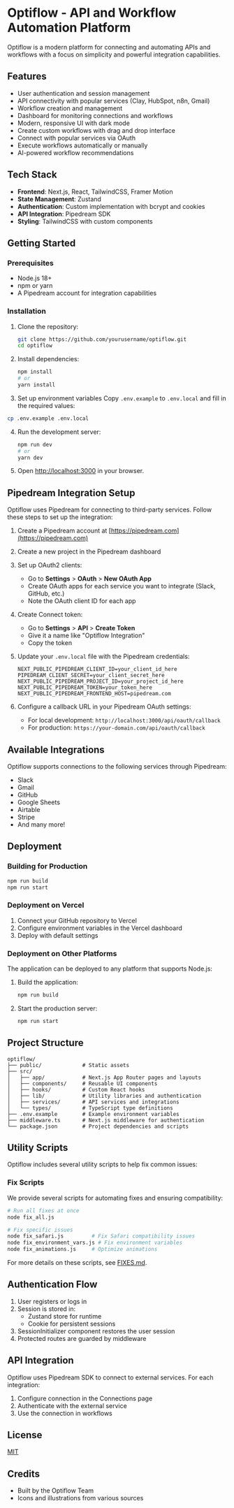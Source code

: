 # Optiflow - API and Workflow Automation Platform

Optiflow is a modern platform for connecting and automating APIs and workflows with a focus on simplicity and powerful integration capabilities.

## Features

- User authentication and session management
- API connectivity with popular services (Clay, HubSpot, n8n, Gmail)
- Workflow creation and management
- Dashboard for monitoring connections and workflows
- Modern, responsive UI with dark mode
- Create custom workflows with drag and drop interface
- Connect with popular services via OAuth
- Execute workflows automatically or manually
- AI-powered workflow recommendations

## Tech Stack

- **Frontend**: Next.js, React, TailwindCSS, Framer Motion
- **State Management**: Zustand
- **Authentication**: Custom implementation with bcrypt and cookies
- **API Integration**: Pipedream SDK
- **Styling**: TailwindCSS with custom components

## Getting Started

### Prerequisites

- Node.js 18+
- npm or yarn
- A Pipedream account for integration capabilities

### Installation

1. Clone the repository:
   ```bash
   git clone https://github.com/yourusername/optiflow.git
   cd optiflow
   ```

2. Install dependencies:
   ```bash
   npm install
   # or
   yarn install
   ```

3. Set up environment variables
Copy `.env.example` to `.env.local` and fill in the required values:

```bash
cp .env.example .env.local
```

4. Run the development server:
   ```bash
   npm run dev
   # or
   yarn dev
   ```

5. Open [http://localhost:3000](http://localhost:3000) in your browser.

## Pipedream Integration Setup

Optiflow uses Pipedream for connecting to third-party services. Follow these steps to set up the integration:

1. Create a Pipedream account at [https://pipedream.com](https://pipedream.com)

2. Create a new project in the Pipedream dashboard

3. Set up OAuth2 clients:
   - Go to **Settings** > **OAuth** > **New OAuth App**
   - Create OAuth apps for each service you want to integrate (Slack, GitHub, etc.)
   - Note the OAuth client ID for each app

4. Create Connect token:
   - Go to **Settings** > **API** > **Create Token**
   - Give it a name like "Optiflow Integration"
   - Copy the token

5. Update your `.env.local` file with the Pipedream credentials:
   ```
   NEXT_PUBLIC_PIPEDREAM_CLIENT_ID=your_client_id_here
   PIPEDREAM_CLIENT_SECRET=your_client_secret_here
   NEXT_PUBLIC_PIPEDREAM_PROJECT_ID=your_project_id_here
   NEXT_PUBLIC_PIPEDREAM_TOKEN=your_token_here
   NEXT_PUBLIC_PIPEDREAM_FRONTEND_HOST=pipedream.com
   ```

6. Configure a callback URL in your Pipedream OAuth settings:
   - For local development: `http://localhost:3000/api/oauth/callback`
   - For production: `https://your-domain.com/api/oauth/callback`

## Available Integrations

Optiflow supports connections to the following services through Pipedream:

- Slack
- Gmail
- GitHub
- Google Sheets
- Airtable
- Stripe
- And many more!

## Deployment

### Building for Production

```bash
npm run build
npm run start
```

### Deployment on Vercel

1. Connect your GitHub repository to Vercel
2. Configure environment variables in the Vercel dashboard
3. Deploy with default settings

### Deployment on Other Platforms

The application can be deployed to any platform that supports Node.js:

1. Build the application:
   ```bash
   npm run build
   ```
2. Start the production server:
   ```bash
   npm run start
   ```

## Project Structure

```
optiflow/
├── public/             # Static assets
├── src/
│   ├── app/            # Next.js App Router pages and layouts
│   ├── components/     # Reusable UI components
│   ├── hooks/          # Custom React hooks
│   ├── lib/            # Utility libraries and authentication
│   ├── services/       # API services and integrations
│   └── types/          # TypeScript type definitions
├── .env.example        # Example environment variables
├── middleware.ts       # Next.js middleware for authentication
└── package.json        # Project dependencies and scripts
```

## Utility Scripts

Optiflow includes several utility scripts to help fix common issues:

### Fix Scripts

We provide several scripts for automating fixes and ensuring compatibility:

```bash
# Run all fixes at once
node fix_all.js

# Fix specific issues
node fix_safari.js         # Fix Safari compatibility issues
node fix_environment_vars.js # Fix environment variables
node fix_animations.js     # Optimize animations
```

For more details on these scripts, see [FIXES.md](FIXES.md).

## Authentication Flow

1. User registers or logs in
2. Session is stored in:
   - Zustand store for runtime
   - Cookie for persistent sessions
3. SessionInitializer component restores the user session
4. Protected routes are guarded by middleware

## API Integration

Optiflow uses Pipedream SDK to connect to external services. For each integration:

1. Configure connection in the Connections page
2. Authenticate with the external service
3. Use the connection in workflows

## License

[MIT](LICENSE)

## Credits

- Built by the Optiflow Team
- Icons and illustrations from various sources 